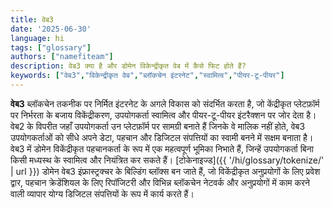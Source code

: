 ```yaml
---
title: वेब3
date: '2025-06-30'
language: hi
tags: ["glossary"]
authors: ["namefiteam"]
description: वेब3 क्या है और डोमेन विकेन्द्रीकृत वेब में कैसे फिट होते हैं?
keywords: ["वेब3","विकेन्द्रीकृत वेब","ब्लॉकचेन इंटरनेट","स्वामित्व","पीयर-टू-पीयर"]
---
```


**वेब3** ब्लॉकचेन तकनीक पर निर्मित इंटरनेट के अगले विकास को संदर्भित करता है, जो केंद्रीकृत प्लेटफ़ॉर्म पर निर्भरता के बजाय विकेंद्रीकरण, उपयोगकर्ता स्वामित्व और पीयर-टू-पीयर इंटरैक्शन पर जोर देता है। वेब2 के विपरीत जहाँ उपयोगकर्ता उन प्लेटफ़ॉर्म पर सामग्री बनाते हैं जिनके वे मालिक नहीं होते, वेब3 उपयोगकर्ताओं को सीधे अपने डेटा, पहचान और डिजिटल संपत्तियों का स्वामी बनने में सक्षम बनाता है। वेब3 में डोमेन विकेंद्रीकृत पहचानकर्ता के रूप में एक महत्वपूर्ण भूमिका निभाते हैं, जिन्हें उपयोगकर्ता बिना किसी मध्यस्थ के स्वामित्व और नियंत्रित कर सकते हैं। [टोकेनाइज्ड]({{ '/hi/glossary/tokenize/' | url }}) डोमेन वेब3 इंफ्रास्ट्रक्चर के बिल्डिंग ब्लॉक्स बन जाते हैं, जो विकेंद्रीकृत अनुप्रयोगों के लिए प्रवेश द्वार, पहचान क्रेडेंशियल के लिए रिपॉजिटरी और विभिन्न ब्लॉकचेन नेटवर्क और अनुप्रयोगों में काम करने वाली व्यापार योग्य डिजिटल संपत्तियों के रूप में कार्य करते हैं।